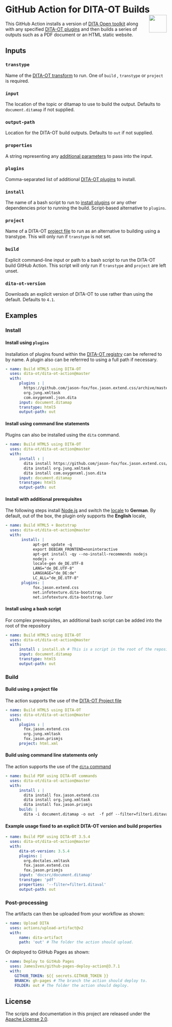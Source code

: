 # GitHub Action for DITA-OT Builds  [<img src="https://www.dita-ot.org/images/dita-ot-logo.svg" align="right" height="55">](https://www.dita-ot.org)

This GitHub Action installs a version of [DITA Open toolkit](https://www.dita-ot.org) along with any specified [DITA-OT plugins](https://www.dita-ot.org/plugins) and then builds a series of outputs such as a PDF document or an HTML static website.

## Inputs

### `transtype`

Name of the [DITA-OT transform](https://www.dita-ot.org/4.1/topics/output-formats.html) to run. One of `build` , `transtype`  or `project` is required.

### `input`

The location of the topic or ditamap to use to build the output. Defaults to `document.ditamap` if not supplied.

### `output-path`

Location for the DITA-OT build outputs. Defaults to `out` if not supplied.

### `properties`

A string representing any [additional parameters](https://www.dita-ot.org/4.1/parameters/parameters_intro.html) to pass into the input.

### `plugins`

Comma-separated list of additional [DITA-OT plugins](https://www.dita-ot.org/4.1/topics/adding-plugins.html) to install.

### `install`

The name of a bash script to run to [install plugins](https://www.dita-ot.org/4.1/topics/plugins-installing.html) or any other dependencies prior to running the build. Script-based alternative to `plugins`.

### `project`

Name of a DITA-OT [project file](https://www.dita-ot.org/4.1/topics/using-project-files.html) to run as an alternative to building using a
transtype. This will only run if `transtype` is not set.

### `build`

Explicit command-line input or path to a bash script to run the DITA-OT build
GitHub Action. This script will only run if  `transtype`  and `project` are
left unset.

### `dita-ot-version`

Downloads an explicit version of DITA-OT to use rather than using the default. Defaults to `4.1`.


## Examples

### Install

#### Install using `plugins`

Installation of plugins found within the [DITA-OT registry](https://github.com/dita-ot/registry)
can be referred to by name. A plugin also can be referrred to using a full path if necessary.

```yaml
- name: Build HTML5 using DITA-OT
  uses: dita-ot/dita-ot-action@master
  with:
      plugins : |
        https://github.com/jason-fox/fox.jason.extend.css/archive/master.zip
        org.jung.xmltask
        com.oxygenxml.json.dita
      input: document.ditamap
      transtype: html5
      output-path: out
```

#### Install using command line statements

Plugins can also be installed using the `dita` command.

```yaml
- name: Build HTML5 using DITA-OT
  uses: dita-ot/dita-ot-action@master
  with:
      install : |
        dita install https://github.com/jason-fox/fox.jason.extend.css/archive/master.zip
        dita install org.jung.xmltask
        dita install com.oxygenxml.json.dita
      input: document.ditamap
      transtype: html5
      output-path: out
```

#### Install with additional prerequisites

The following steps install [Node.js](https://nodejs.org/en) and switch the [locale](https://askubuntu.com/questions/193251/how-to-set-all-locale-settings-in-ubuntu) 
to **German**. By default, out of the box, the plugin only supports the **English** locale, 

```yaml
- name: Build HTML5 + Bootstrap
  uses: dita-ot/dita-ot-action@master
  with:
       install: |
            apt-get update -q
            export DEBIAN_FRONTEND=noninteractive
            apt-get install -qy --no-install-recommends nodejs
            nodejs -v
            locale-gen de_DE.UTF-8 
            LANG="de_DE.UTF-8"  
            LANGUAGE="de_DE:de"  
            LC_ALL="de_DE.UTF-8"
       plugins: |
            fox.jason.extend.css
            net.infotexture.dita-bootstrap
            net.infotexture.dita-bootstrap.lunr           
```

#### Install using a bash script

For complex prerequisites, an additional bash script can be added into the root of the repository

```yaml
- name: Build HTML5 using DITA-OT
  uses: dita-ot/dita-ot-action@master
  with:
      install : install.sh # This is a script in the root of the repository
      input: document.ditamap
      transtype: html5
      output-path: out
```

### Build

#### Build using a project file

The action supports the use of the [DITA-OT Project file](https://www.dita-ot.org/4.1/topics/using-project-files.html)

```yaml
- name: Build HTML5 using DITA-OT
  uses: dita-ot/dita-ot-action@master
  with:
      plugins : |
        fox.jason.extend.css
        org.jung.xmltask
        fox.jason.prismjs
      project: html.xml
```

#### Build using command line statements only

The action supports the use of the [`dita` command](https://www.dita-ot.org/4.1/topics/build-using-dita-command.html)

```yaml
- name: Build PDF using DITA-OT commands
  uses: dita-ot/dita-ot-action@master
  with:
      install : |
        dita install fox.jason.extend.css
        dita install org.jung.xmltask
        dita install fox.jason.prismjs
      build: |
        dita -i document.ditamap -o out  -f pdf --filter=filter1.ditaval
```

#### Example usage fixed to an explicit DITA-OT version and build properties

```yaml
- name: Build PDF using DITA-OT 3.5.4
  uses: dita-ot/dita-ot-action@master
  with:
      dita-ot-version: 3.5.4
      plugins: |
        org.doctales.xmltask
        fox.jason.extend.css
        fox.jason.prismjs
      input: 'docsrc/document.ditamap'
      transtype: 'pdf'
      properties: '--filter=filter1.ditaval'
      output-path: out
```

### Post-processing

The artifacts can then be uploaded from your workflow as shown:

```yaml
- name: Upload DITA
  uses: actions/upload-artifact@v2
  with:
      name: dita-artifact
      path: 'out' # The folder the action should upload.
```

Or deployed to GitHub Pages as shown:

```yaml
- name: Deploy to GitHub Pages
  uses: JamesIves/github-pages-deploy-action@3.7.1
  with:
    GITHUB_TOKEN: ${{ secrets.GITHUB_TOKEN }}
    BRANCH: gh-pages # The branch the action should deploy to.
    FOLDER: out # The folder the action should deploy.
```

## License

The scripts and documentation in this project are released under the [Apache License 2.0](LICENSE).
